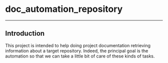 # doc_automation_repository
---
## Introduction
This project is intended to help doing project documentation retrieving information about a target repository. Indeed, the principal goal is the automation so that we can take a little bit of care of these kinds of tasks.
